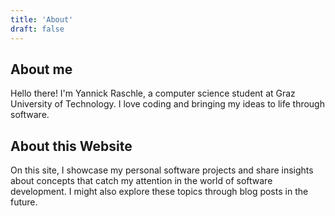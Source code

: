```yaml
---
title: 'About'
draft: false
---
```


## About me
Hello there! I'm Yannick Raschle, a computer science student at Graz University of Technology. I love coding and bringing my ideas to life through software. 

## About this Website
On this site, I showcase my personal software projects and share insights about concepts that catch my attention in the world of software development. I might also explore these topics through blog posts in the future.